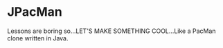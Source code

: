 # JPacMan

Lessons are boring so...LET'S MAKE SOMETHING COOL...Like a PacMan clone written in Java.
